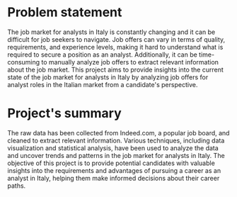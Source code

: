 # Problem statement
The job market for analysts in Italy is constantly changing and it can be difficult for job seekers to navigate. Job offers can vary in terms of quality, requirements, and experience levels, making it hard to understand what is required to secure a position as an analyst. Additionally, it can be time-consuming to manually analyze job offers to extract relevant information about the job market. This project aims to provide insights into the current state of the job market for analysts in Italy by analyzing job offers for analyst roles in the Italian market from a candidate's perspective.

# Project's summary
The raw data has been collected from Indeed.com, a popular job board, and cleaned to extract relevant information. Various techniques, including data visualization and statistical analysis, have been used to analyze the data and uncover trends and patterns in the job market for analysts in Italy. The objective of this project is to provide potential candidates with valuable insights into the requirements and advantages of pursuing a career as an analyst in Italy, helping them make informed decisions about their career paths.
